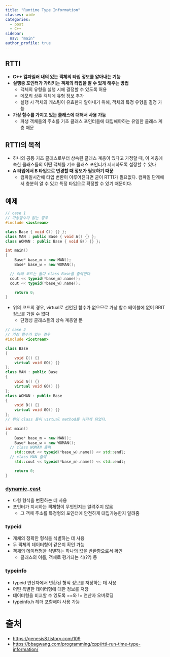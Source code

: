 ```yaml
---
title: "Runtime Type Information"
classes: wide
categories: 
  - post
  - C++
sidebar:
  nav: "main"
author_profile: true
---
```


## RTTI
* **C++ 컴파일러 내의 있는 객체의 타입 정보를 알아내는 기능**
* **실행중 포인터가 가리키는 객체의 타입을 알 수 있게 해주는 방법**
  * 객체의 유형을 실행 시에 결정할 수 있도록 허용
  * 메모리 상주 객체에 유형 정보 추가
  * 실행 시 객체의 캐스팅이 유효한지 알아내기 위해, 객체의 특정 유형을 결정 가능
* **가상 함수를 가지고 있는 클래스에 대해서 사용 가능**
  * 파생 객체들의 주소를 기초 클래스 포인터들에 대입해야하는 유일한 클래스 계층 때문

## RTTI의 목적
* 하나의 공통 기초 클래스로부터 상속된 클래스 계층이 있다고 가정할 때, 이 계층에 속한 클래스들의 어떤 객체를 기초 클래스 포인터가 지시하도록 설정할 수 있다
* **A 타입에서 B 타입으로 변경할 때 정보가 필요하기 때문**
  * 컴파일시간에 타입 변환이 이루어진다면 굳이 RTTI가 필요없다. 컴파일 단계에서 충분히 알 수 있고 특정 타입으로 확정할 수 있기 때문이다.

## 예제

```c++
// case 1
// 가상함수가 없는 경우
#include <iostream>

class Base { void C() {} };
class MAN : public Base { void A() {} };
class WOMAN : public Base { void B() {} };

int main()
{
	Base* base_m = new MAN();
	Base* base_w = new WOMAN();

  // 아래 코드는 둘다 class Base를 출력한다
  cout << typeid(*base_m).name();
  cout << typeid(*base_w).name();

	return 0;
}
```
* 위의 코드의 경우, virtual로 선언된 함수가 없으므로 가상 함수 테이블에 없어 RRIT 정보를 가질 수 없다
  * 단형성 클래스들의 상속 계층일 뿐

```c++
// case 2
// 가상 함수가 있는 경우
#include <iostream>

class Base 
{
	void C() {}
	virtual void GO() {}
};
class MAN : public Base 
{ 
	void A() {}
	virtual void GO() {}
};
class WOMAN : public Base 
{ 
	void B() {}
	virtual void GO() {}
};
// 위의 class 들이 virtual method를 가지게 되었다.

int main()
{
	Base* base_m = new MAN();
	Base* base_w = new WOMAN();
  // class WOMAN 출력
	std::cout << typeid(*base_w).name() << std::endl;
  // class MAN 출력
	std::cout << typeid(*base_m).name() << std::endl;

	return 0;
}
```

### [dynamic_cast](https://jaykop.github.io/post/c++/Casting/#dynamic_cast)
* 다형 형식을 변환하는 데 사용
* 포인터가 지시하는 객체형이 무엇인지는 알려주지 않음
  * 그 객체 주소를 특정형의 포인터에 안전하게 대입가능한지 알려줌

### typeid
* 개체의 정확한 형식을 식별하는 데 사용
* 두 객체의 데이터형이 같은지 확인 가능
* 객체의 데이터형을 식별하는 하나의 값을 반환함으로서 확인
  * 클래스의 이름, 객체로 평가되는 식(??) 등

### typeinfo
* typeid 연산자에서 변환된 형식 정보를 저장하는 데 사용
* 어떤 특별한 데이터형에 대한 정보를 저장
* 데이터형을 비교할 수 있도록 ==와 != 연산자 오버로딩
* typeinfo.h 헤더 포함해야 사용 가능

# 출처  
* <https://genesis8.tistory.com/109>
* <https://bbagwang.com/programming/cpp/rtti-run-time-type-information/>